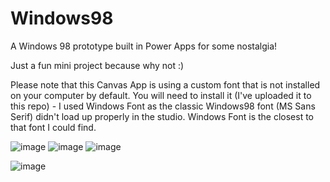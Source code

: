 # Windows98
A Windows 98 prototype built in Power Apps for some nostalgia!

Just a fun mini project because why not :)

Please note that this Canvas App is using a custom font that is not installed on your computer by default. You will need to install it (I've uploaded it to this repo) - I used Windows Font as the classic Windows98 font (MS Sans Serif) didn't load up properly in the studio. Windows Font is the closest to that font I could find. 


![image](https://github.com/user-attachments/assets/2d1d826e-8bba-4f96-8d4e-acf927040609)
![image](https://github.com/user-attachments/assets/a18f211c-5a52-46ed-a919-9a43db9571f8)
![image](https://github.com/user-attachments/assets/2ceaa060-328f-4c6f-9380-51eca26da0f1)

![image](https://github.com/user-attachments/assets/22900358-9882-4174-b3e8-757aba544f0d)
